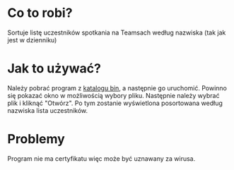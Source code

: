 # Co to robi?
Sortuje listę uczestników spotkania na Teamsach według nazwiska (tak jak jest w dzienniku)

# Jak to używać?
Należy pobrać program z [katalogu bin](bin/TeamsListSorter.exe?raw=true), a następnie go uruchomić. 
Powinno się pokazać okno w możliwością wybory pliku.
Następnie należy wybrać plik i kliknąć "Otwórz".
Po tym zostanie wyświetlona posortowana według nazwiska lista uczestników.

# Problemy
Program nie ma certyfikatu więc może być uznawany za wirusa.
